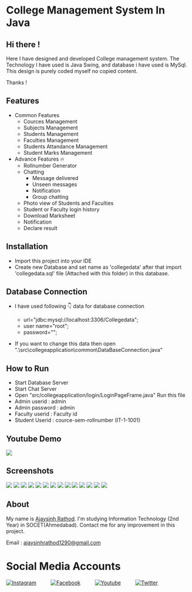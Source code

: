 # College Management System In Java

## Hi there !

Here I have designed and developed College management system. The Technology I have used is Java Swing, and database i have used is MySql.
This design is purely coded myself no copied content.

Thanks !

## Features

 * Common Features 
      * Cources Management
      * Subjects Management
      * Students Management
      * Faculties Management
      * Students Attandance Management
      * Student Marks Management
 * Advance Features 🔥
      * Rollnumber Generator
      * Chatting
          * Message delivered
          * Unseen messages
          * Notification
          * Group chatting
      * Photo view of Students and Faculties
      * Student or Faculty login history
      * Download Marksheet
      * Notification
      * Declare result


## Installation

* Import this project into your IDE
* Create new Database and set name as 'collegedata' after that import 'collegedata.sql' file (Attached with this folder) in this database.

## Database Connection

* I have used following 👇 data for database connection
    * url="jdbc:mysql://localhost:3306/Collegedata";
    * user name="root";
    * password="";

* If you want to change this data then open ".\src\collegeapplication\common\DataBaseConnection.java"


## How to Run 

* Start Database Server
* Start Chat Server
* Open "src/collegeapplication/login/LoginPageFrame.java" Run this file
* Admin userid : admin
* Admin password  : admin
* Faculty userid  : Faculty id
* Student Userid  : cource-sem-rollnumber (IT-1-1001)        

## Youtube Demo

[<img src="screenshots/homepage.png" />](https://youtu.be/0Fik73ZznG0)

## Screenshots

<img src="screenshots/loginscreen.png"/>
<img src="screenshots/homepage.png"/>
<img src="screenshots/courceslist.png"/>
<img src="screenshots/subjects.png"/>
<img src="screenshots/students.png"/>
<img src="screenshots/studentdetails.png"/>
<img src="screenshots/marksheet.png"/>
<img src="screenshots/faculties.png"/>
<img src="screenshots/markattandance.png"/>
<img src="screenshots/attandancereport.png"/>
<img src="screenshots/declareresult.png"/>
<img src="screenshots/groupchatting.png"/>
<img src="screenshots/personalchatting.png"/>
<img src="screenshots/collagedetails.png"/>

## About

My name is [Ajaysinh Rathod](https://github.com/Ajaysinh1290). I'm studying Information Technology (2nd Year) in SOCET(Ahmedabad). Contact me for any improvement in this project.



Email : ajaysinhrathod1290@gmail.com

# Social Media Accounts
[![Instagram](https://img.icons8.com/fluent/40/000000/instagram-new.png)](https://www.instagram.com/ll_ajayrathod_ll/)&nbsp; &nbsp; &nbsp; &nbsp; &nbsp;
[![Facebook](https://img.icons8.com/fluent/40/000000/facebook-new.png)](https://www.facebook.com/ajaysinh.rathod.7927)&nbsp; &nbsp; &nbsp; &nbsp; &nbsp; 
[![Youtube](https://img.icons8.com/fluent/40/000000/youtube-play.png)](https://www.youtube.com/channel/UCbhGYVadJsZtJzHYMWLNRRQ)&nbsp; &nbsp; &nbsp; &nbsp; &nbsp; 
[![Twitter](https://img.icons8.com/fluent/40/000000/twitter.png)](https://twitter.com/Ajaysin34751867)

